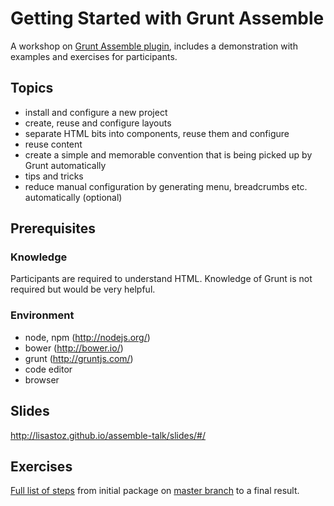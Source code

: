# Getting Started with Grunt Assemble

A workshop on [Grunt Assemble plugin](http://assemble.io/), includes a demonstration with examples and exercises for participants.

## Topics

- install and configure a new project
- create, reuse and configure layouts
- separate HTML bits into components, reuse them and configure
- reuse content
- create a simple and memorable convention that is being picked up by Grunt automatically
- tips and tricks
- reduce manual configuration by generating menu, breadcrumbs etc. automatically (optional)

## Prerequisites

### Knowledge

Participants are required to understand HTML. Knowledge of Grunt is not required but would be very helpful.

### Environment

- node, npm (http://nodejs.org/)
- bower (http://bower.io/)
- grunt (http://gruntjs.com/)
- code editor
- browser

## Slides

http://lisastoz.github.io/assemble-talk/slides/#/

## Exercises

[Full list of steps](https://github.com/LisaStoz/assemble-talk/tree/exercises) from initial package on [master branch](https://github.com/LisaStoz/assemble-talk) to a final result.
